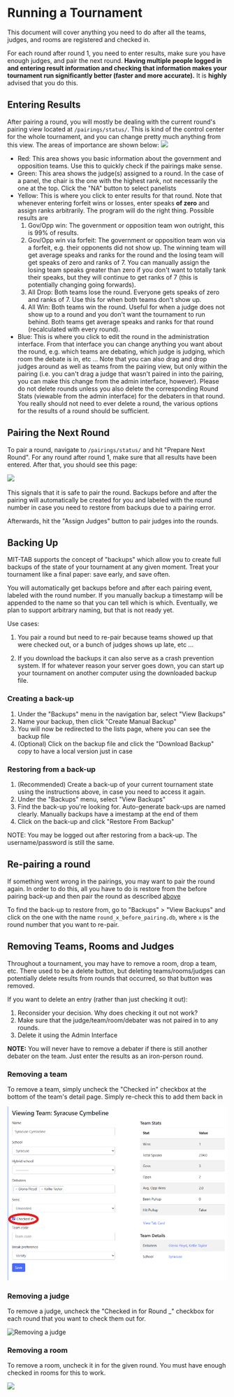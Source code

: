 Running a Tournament
====================

This document will cover anything you need to do after all the teams, judges,
and rooms are registered and checked in.

For each round after round 1, you need to enter results, make sure you have
enough judges, and pair the next round. **Having multiple people logged in and
entering result information and checking that information makes your tournament
run significantly better (faster and more accurate).** It is **highly**
advised that you do this.

Entering Results
----------------

After pairing a round, you will mostly be dealing with the current round's
pairing view located at `/pairings/status/`. This is kind of the control center
for the whole tournament, and you can change pretty much anything from this
view.  The areas of importance are shown below:
![](img/result_entry_colored.png)

* Red: This area shows you basic information about the government and
  opposition teams.  Use this to quickly check if the pairings make sense.
* Green: This area shows the judge(s) assigned to a round. In the case of a
  panel, the chair is the one with the highest rank, not necessarily the one at
  the top. Click the "NA" button to select panelists
* Yellow: This is where you click to enter results for that round. Note that
  whenever entering forfeit wins or losses, enter speaks **of zero** and assign
  ranks arbitrarily.  The program will do the right thing. Possible results are
  1. Gov/Opp win: The government or opposition team won outright, this is 99%
     of results.
  2. Gov/Opp win via forfeit: The government or opposition team won via a
     forfeit, e.g. their opponents did not show up. The winning team will get
     average speaks and ranks for the round and the losing team will get
     speaks of zero and ranks of 7.  You can manually assign the losing team
     speaks greater than zero if you don't want to totally tank their speaks,
     but they will continue to get ranks of 7 (this is potentially changing
     going forwards).
  3. All Drop: Both teams lose the round. Everyone gets speaks of zero and
     ranks of 7.  Use this for when both teams don't show up.
  4. All Win: Both teams win the round.  Useful for when a judge does not show
     up to a round and you don't want the tournament to run behind. Both teams
     get average speaks and ranks for that round (recalculated with every
     round).
* Blue: This is where you click to edit the round in the administration
  interface.  From that interface you can change anything you want about the
  round, e.g. which teams are debating, which judge is judging, which room the
  debate is in, etc ...  Note that you can also drag and drop judges around as
  well as teams from the pairing view, but only within the pairing (i.e. you
  can't drag a judge that wasn't paired in into the pairing, you can make this
  change from the admin interface, however).  Please do not delete rounds
  unless you also delete the corresponding Round Stats (viewable from the admin
  interface) for the debaters in that round.  You really should not need to
  ever delete a round, the various options for the results of a round should be
  sufficient.

Pairing the Next Round
----------------------

To pair a round, navigate to `/pairings/status/` and hit "Prepare Next Round".
For any round after round 1, make sure that all results have been entered.
After that, you should see this page:

![](img/pairing_checks.png)

This signals that it is safe to pair the round. Backups before and after the
pairing will automatically be created for you and labeled with the round number
in case you need to restore from backups due to a pairing error.

Afterwards, hit the "Assign Judges" button to pair judges into the rounds.

Backing Up
----------

MIT-TAB supports the concept of "backups" which allow you to create full
backups of the state of your tournament at any given moment. Treat your
tournament like a final paper: save early, and save often.

You will automatically get backups before and after each pairing event, labeled
with the round number.  If you manually backup a timestamp will be appended to
the name so that you can tell which is which. Eventually, we plan to support
arbitrary naming, but that is not ready yet.

Use cases:

1. You pair a round but need to re-pair because teams showed up that were
   checked out, or a bunch of judges shows up late, etc ...

2. If you download the backups it can also serve as a crash prevention system.
   If for whatever reason your server goes down, you can start up your
   tournament on another computer using the downloaded backup file.

### Creating a back-up

1. Under the "Backups" menu in the navigation bar, select "View Backups"
2. Name your backup, then click "Create Manual Backup"
3. You will now be redirected to the lists page, where you can see the backup file
3. (Optional) Click on the backup file and click the "Download Backup" copy to
   have a local version just in case


### Restoring from a back-up

1. (Recommended) Create a back-up of your current tournament state using the
   instructions above, in case you need to access it again.
2. Under the "Backups" menu, select "View Backups"
3. Find the back-up you're looking for. Auto-generate back-ups are named
   clearly. Manually backups have a imestamp at the end of them
4. Click on the back-up and click "Restore From Backup"

NOTE: You may be logged out after restoring from a back-up. The
username/password is still the same.

Re-pairing a round
------------------

If something went wrong in the pairings, you may want to pair the round again.
In order to do this, all you have to do is restore from the before pairing
back-up and then pair the round as described [above](#pairing-the-next-round)

To find the back-up to restore from, go to "Backups" > "View Backups" and
click on the one with the name `round_x_before_pairing.db`, where `x` is the
round number that you want to re-pair.

Removing Teams, Rooms and Judges
--------------------------------

Throughout a tournament, you may have to remove a room, drop a team, etc.
There used to be a delete button, but deleting teams/rooms/judges can
potentially delete results from rounds that occurred, so that button was
removed.

If you want to delete an entry (rather than just checking it out):

1. Reconsider your decision. Why does checking it out not work?
2. Make sure that the judge/team/room/debater was not paired in to any rounds.
3. Delete it using the Admin Interface

**NOTE:** You will never have to remove a debater if there is still another
debater on the team. Just enter the results as an iron-person round.

### Removing a team

To remove a team, simply uncheck the "Checked in" checkbox at the bottom of
the team's detail page. Simply re-check this to add them back in

![](img/removing_a_team.png)

### Removing a judge

To remove a judge, uncheck the "Checked in for Round _" checkbox for each
round that you want to check them out for.

![Removing a judge](https://i.imgur.com/40wWLU4.png)

### Removing a room

To remove a room, uncheck it in for the given round. You must have enough checked in rooms for this to work.

![](img/removing_a_room.png)

